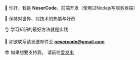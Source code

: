 🙋 你好，我是 **NeserCode**，前端开发（使用过Nodejs写服务器端）

🤨 保持对世界、对技术的热情与好奇

👌 学习知识的最好方法就是实践

📧 如欲联系请发送邮件至 **nesercode@gmail.com**

😎 如果想要支持我， 请前往[爱发电](https://afdian.com/a/nesercode)
